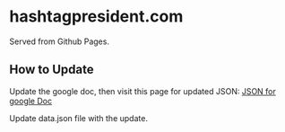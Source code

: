 # hashtagpresident.com

Served from Github Pages.

How to Update
-------------
Update the google doc, then visit this page for updated JSON:
[JSON for google Doc](https://script.google.com/macros/s/AKfycbzoWAagihLaM_SLCXrHp5tUW1Q6XSnpEc1J9DHaz5FM6Gk9V1Ci/exec "JSON for Google Doc")

Update data.json file with the update.
